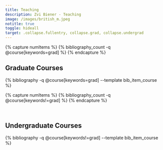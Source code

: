 ```yaml
---
title: Teaching
description: Zvi Biener - Teaching
image: /images/british_m.jpeg
notitle: true
toggle: hideall
target: .collapse.fullentry, collapse.grad, collapse.undergrad
---
```



{% capture numItems %}
{% bibliography_count -q @course[keywords=grad]  %}
{% endcapture %}

<h2 class="bibliography" style="counter-reset:bibitem {{numItems|plus:1}}">
	<a class="plus-icon minus" data-toggle="collapse"  data-target=".collapse.grad" data-text="Collapse">Graduate Courses</a>&nbsp;
</h2>


<div class="nolisting item_content collapse grad show">
{% bibliography -q @course[keywords=grad] --template bib_item_course %}
</div>

{% capture numItems %}
{% bibliography_count -q @course[keywords!=grad]  %}
{% endcapture %}

<br>
<h2 class="bibliography" style="counter-reset:bibitem {{numItems|plus:1}}">
	<a class="plus-icon minus" data-toggle="collapse"  data-target=".collapse.undergrad" data-text="Collapse">Undergraduate Courses</a>&nbsp;

</h2>


<div class="nolisting collapse undergrad show">
{% bibliography -q @course[keywords!=grad] --template bib_item_course %}
</div>